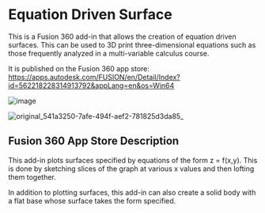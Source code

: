# Equation Driven Surface 
This is a Fusion 360 add-in that allows the creation of equation driven surfaces. This can be used to 3D print three-dimensional equations such as those frequently analyzed in a multi-variable calculus course.

It is published on the Fusion 360 app store:
https://apps.autodesk.com/FUSION/en/Detail/Index?id=562218228314913792&appLang=en&os=Win64

![image](https://user-images.githubusercontent.com/36087610/212752790-baeeb431-1dd7-4e0a-b464-13e4a8232e55.png)

![original_541a3250-7afe-494f-aef2-781825d3da85_](https://user-images.githubusercontent.com/36087610/212752664-0d38ccf4-c775-480c-9563-13a0b43bd65c.png)


## Fusion 360 App Store Description
This add-in plots surfaces specified by equations of the form z = f(x,y). This is done by sketching slices of the graph at various x values and then lofting them together.

In addition to plotting surfaces, this add-in can also create a solid body with a flat base whose surface takes the form specified.
